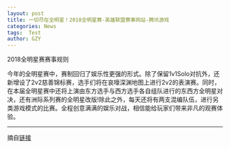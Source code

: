 ```yaml
---
layout: post
title: 一切尽在全明星！2018全明星赛-英雄联盟赛事网站-腾讯游戏
categories: News
tags:  Test
author: GZY
---
```


2018全明星赛赛事规则

今年的全明星赛中，赛制回归了娱乐性更强的形式。除了保留1v1Solo对抗外，还新增设了2v2慈善锦标赛，选手们将在哀嚎深渊地图上进行2v2的表演赛。同时，在本届全明星赛中还将上演由东方选手与西方选手各自组队进行的东西方全明星对决，还有洲际系列赛的全明星改版!除此之外，每天还将有两支混编队伍，进行另类游戏模式的比赛。全程创意满满的娱乐对战，相信能给玩家们带来非凡的观赛体验。

*****

摘自[链接](https://lpl.qq.com/es/allstar/2018/index.html?ADTAG=innercop.lol.web.top)